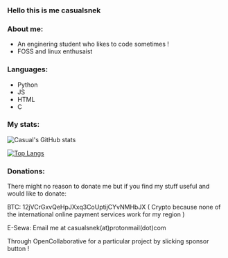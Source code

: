 ### Hello this is me casualsnek

### About me:
- An enginering student who likes to code sometimes !
- FOSS and linux enthusaist

### Languages:
- Python
- JS
- HTML
- C

### My stats:
![Casual's GitHub stats](https://github-readme-stats.vercel.app/api?username=casualsnek&count_private=true&theme=dracula)

[![Top Langs](https://github-readme-stats.vercel.app/api/top-langs/?username=casualsnek&count_private=true&layout=compact)](https://github.com/anuraghazra/github-readme-stats)

### Donations:
There might no reason to donate me but if you find my stuff useful and would like to donate:


BTC: 12jVCrGxvQeHpJXxq3CoUptijCYvNMHbJX
( Crypto because none of the international online payment services work for my region )


E-Sewa: Email me at casualsnek(at)protonmail(dot)com


Through OpenCollaborative for a particular project by slicking sponsor button !
